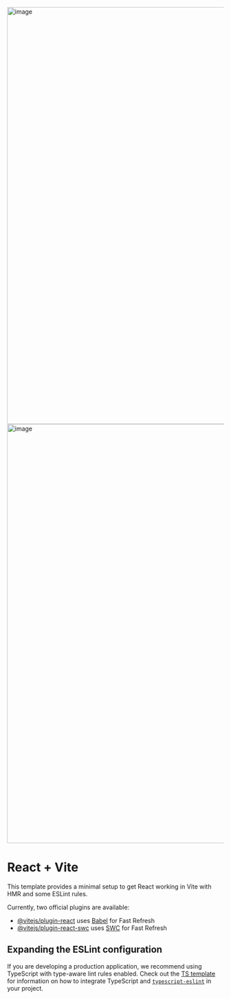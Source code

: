 <img width="1920" height="967" alt="image" src="https://github.com/user-attachments/assets/698cbb05-791e-421b-8c94-5d3fcacf7e0f" />

<img width="1920" height="972" alt="image" src="https://github.com/user-attachments/assets/8e64644a-5975-49db-ba87-3a325d6c0a17" />

# React + Vite

This template provides a minimal setup to get React working in Vite with HMR and some ESLint rules.

Currently, two official plugins are available:

- [@vitejs/plugin-react](https://github.com/vitejs/vite-plugin-react/blob/main/packages/plugin-react) uses [Babel](https://babeljs.io/) for Fast Refresh
- [@vitejs/plugin-react-swc](https://github.com/vitejs/vite-plugin-react/blob/main/packages/plugin-react-swc) uses [SWC](https://swc.rs/) for Fast Refresh

## Expanding the ESLint configuration

If you are developing a production application, we recommend using TypeScript with type-aware lint rules enabled. Check out the [TS template](https://github.com/vitejs/vite/tree/main/packages/create-vite/template-react-ts) for information on how to integrate TypeScript and [`typescript-eslint`](https://typescript-eslint.io) in your project.
